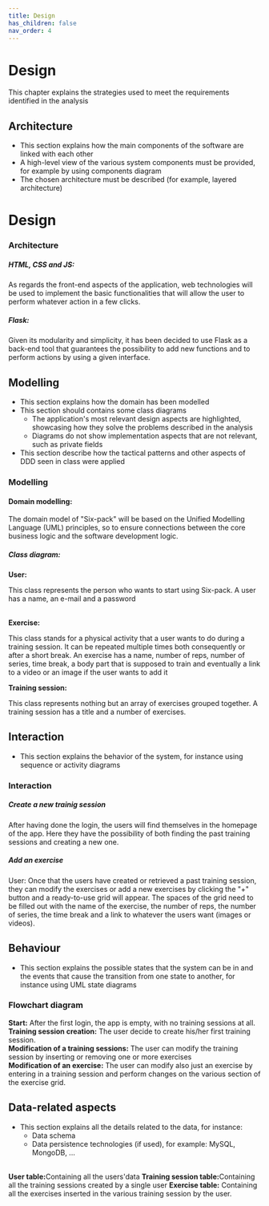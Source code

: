 ```yaml
---
title: Design
has_children: false
nav_order: 4
---
```


# Design

This chapter explains the strategies used to meet the requirements identified in the analysis

## Architecture

- This section explains how the main components of the software are linked with each other
- A high-level view of the various system components must be provided, for example by using components diagram
- The chosen architecture must be described (for example, layered architecture)
<h1> Design </h1>

<h3> Architecture </h3>
<h5> HTML, CSS and JS:</h5>
<p> As regards the front-end aspects of the application, web technologies will be used to implement the basic functionalities that will allow the user to perform whatever action in a few clicks.</p>
<h5> Flask:</h5>
<p>Given its modularity and simplicity, it has been decided to use Flask as a back-end tool that guarantees the possibility to add new  functions and to perform actions by using a given interface. 

## Modelling

- This section explains how the domain has been modelled
- This section should contains some class diagrams
    - The application's most relevant design aspects are highlighted, showcasing how they solve the problems described in the analysis
    - Diagrams do not show implementation aspects that are not relevant, such as private fields
- This section describe how the tactical patterns and other aspects of DDD seen in class were applied

<h3>Modelling</h3>
<h4>Domain modelling:</h4>
<p>The domain model of "Six-pack" will be based on the Unified Modelling Language (UML) principles, so to ensure connections between the core business logic and the software development logic.
<h5>Class diagram:</h5>
<b>User:</b> <p> This class represents the person who wants to start using Six-pack. A user has a name, an e-mail and a password
</p>
<br>
<b>Exercise:</b> <p> This class stands for a physical activity that a user wants to do during a training session. It can be repeated multiple times both consequently or after a short break.
 An exercise has a name, number of reps, number of series, time break, a body part that is supposed to train and eventually a link to a video or an image if the user wants to add it
</p>
<b>Training session:</b> <p> This class represents nothing but an array of exercises grouped together.
A training session has a title and a number of exercises.
</p>


## Interaction
- This section explains the behavior of the system, for instance using sequence or activity diagrams
<h3>Interaction</h3>
<h5>Create a new trainig session</h5>
After having done the login, the users will find themselves in the homepage of the app.
Here they have the possibility of both finding the past training sessions and creating a new one.
<h5>Add an exercise</h5>
<p>User: Once that the users have created or retrieved a past training session, they can modify the exercises or add a new exercises by clicking the "+" button and a ready-to-use grid will appear.
The spaces of the grid need to be filled out with the name of the exercise, the number of reps, the number of series, the time break and a link to whatever the users want (images or videos).
</p>

## Behaviour
- This section explains the possible states that the system can be in and the events that cause the transition from one state to another, for instance using UML state diagrams
<h3>Flowchart diagram</h3>
<b>Start:</b> After the first login, the app is empty, with no training sessions at all.<br>
<b>Training session creation:</b> The user decide to create his/her first training session.<br>
<b>Modification of a training sessions:</b> The user can modify the training session by inserting or removing one or more exercises <br>
<b>Modification of an exercise:</b> The user can modify also just an exercise by entering in a training session and perform changes on the various section of the exercise grid.

## Data-related aspects
- This section explains all the details related to the data, for instance:
    - Data schema
    - Data persistence technologies (if used), for example: MySQL, MongoDB, ...
<br>
<b>User table:</B>Containing all the users'data
<b>Training session table:</b>Containing all the training sessions created by a single user
<b>Exercise table:</b> Containing all the exercises inserted in the various training session by the user.

